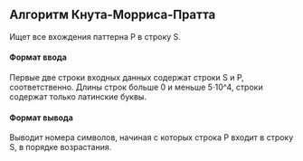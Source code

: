 ## Алгоритм Кнута-Морриса-Пратта
Ищет все вхождения паттерна P в строку S.

#### Формат ввода
Первые две строки входных данных содержат строки S и P, соответственно. Длины строк больше 0 и меньше 5⋅10^4, строки содержат только латинские буквы.

#### Формат вывода
Выводит номера символов, начиная с которых строка P входит в строку S, в порядке возрастания.
